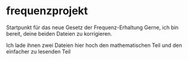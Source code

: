 # frequenzprojekt
Startpunkt für das neue Gesetz der Frequenz-Erhaltung
Gerne, ich bin bereit, deine beiden Dateien zu korrigieren.

Ich lade ihnen zwei Dateien hier hoch den mathematischen Teil und den einfacher zu lesenden Teil
